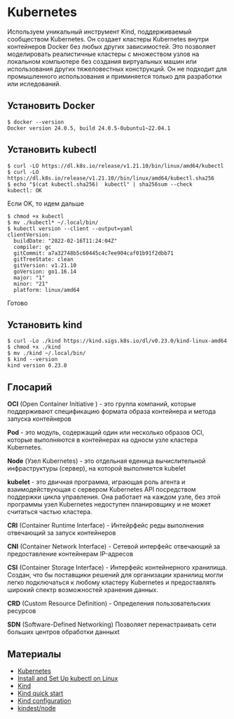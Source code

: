 # Kubernetes

Используем уникальный инструмент Kind, поддерживаемый сообществом Kubernetes. Он создает кластеры Kubernetes внутри контейнеров Docker без любых других зависимостей. Это позволяет моделировать реалистичные кластеры с множеством узлов на локальном компьютере без создания виртуальных машин или использования других тяжеловестных конструкций. Он не подходит для промышленного использования и приминяется только для разработки или иследований.

## Установить Docker

```
$ docker --version
Docker version 24.0.5, build 24.0.5-0ubuntu1~22.04.1
```

## Установить kubectl

```
$ curl -LO https://dl.k8s.io/release/v1.21.10/bin/linux/amd64/kubectl
$ curl -LO https://dl.k8s.io/release/v1.21.10//bin/linux/amd64/kubectl.sha256
$ echo "$(cat kubectl.sha256)  kubectl" | sha256sum --check
kubectl: OK
```

Если OK, то идем дальше

```
$ chmod +x kubectl
$ mv ./kubectl* ~/.local/bin/
$ kubectl version --client --output=yaml
clientVersion:
  buildDate: "2022-02-16T11:24:04Z"
  compiler: gc
  gitCommit: a7a32748b5c60445c4c7ee904caf01b91f2dbb71
  gitTreeState: clean
  gitVersion: v1.21.10
  goVersion: go1.16.14
  major: "1"
  minor: "21"
  platform: linux/amd64
```

Готово

## Установить kind

```
$ curl -Lo ./kind https://kind.sigs.k8s.io/dl/v0.23.0/kind-linux-amd64
$ chmod +x ./kind
$ mv ./kind ~/.local/bin/
$ kind --version
kind version 0.23.0
```

## Глосарий

**OCI** (Open Container Initiative ) - это группа компаний, которые поддерживают спецификацию формата образа контейнера и метода запуска контейнеров


**Pod** - это модуль, содержащий один или несколько образов OCI, которые выполняются в контейнерах на односм узле кластера Kubernetes.

**Node** (Узел Kubernetes) - это отдельная еденица вычислительной инфраструктуры (сервер), на которой выполняется kubelet

**kubelet** - это двичная программа, играющая роль агента и взаимодействующая с сервером Kubernetes API посредством поддержки цикла управления. Она работает на каждом узле, без этой программы узел Kubernetes недоступен планировщику и не может считаться частью кластера.



**CRI** (Container Runtime Interface) - Интейрфейс реды выполнения отвечающий за запуск контейнеров

**CNI** (Container Network Interface) - Сетевой интерфейс отвечающий за предоставление контейнерам IP-адресов

**CSI** (Container Storage Interface) - Интерфейс контейнерного хранилища. Создан, что бы поставщики решений для организации хранилищ могли легко подключаться к любому кластеру Kubernetes и предоставлять широкий спектр возможностей хранения данных.



**CRD** (Custom Resource Definition) - Определения пользовательских ресурсов

**SDN** (Software-Defined Networking) Позволяет перенастраивать сети больших центров обработки данныхt 

## Материалы

* [Kubernetes](https://kubernetes.io/)
* [Install and Set Up kubectl on Linux](https://kubernetes.io/docs/tasks/tools/install-kubectl-linux/)
* [Kind](https://kind.sigs.k8s.io/)
* [Kind quick start](https://kind.sigs.k8s.io/docs/user/quick-start/)
* [Kind configuration](https://kind.sigs.k8s.io/docs/user/configuration/)
* [kindest/node](https://hub.docker.com/r/kindest/node/tags?page=&page_size=&ordering=&name=1.21.10)
